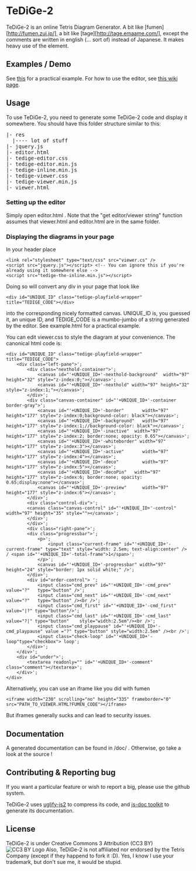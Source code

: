 TeDiGe-2
========
TeDiGe-2 is an online Tetris Diagram Generator.  A bit like [fumen][http://fumen.zui.jp/], a bit like [tage][http://tage.emaame.com/], except the comments are written in english (... sort of) instead of Japanese. It makes heavy use of the <Canvas> element.

Examples / Demo
----------------
See [this](http://petitprince.github.com/TeDiGe-2/examples.html) for a practical example. For how to use the editor, see [this wiki page](https://github.com/PetitPrince/TeDiGe-2/wiki/User-manual).

Usage
------
To use TeDiGe-2, you need to generate some TeDiGe-2 code and display it somewhere.
You should have this folder structure similar to this:
<pre>
|- res
  |---- lot of stuff
|- jquery.js
|- editor.html
|- tedige-editor.css
|- tedige-editor.min.js
|- tedige-inline.min.js
|- tedige-viewer.css
|- tedige-viewer.min.js
|- viewer.html
</pre>

### Setting up the editor
Simply open editor.html . Note that the "get editor/viewer string" function assumes that viewer.html and editor.html are in the same folder.


### Displaying the diagrams in your page

In your header place

    <link rel="stylesheet" type="text/css" src="viewer.cs" />
    <script src="jquery.js"></script> <!-- You can ignore this if you're already using it somewhere else -->
    <script src="tedige-the-inline.min.js"></script>

Doing so will convert any div in your page that look like

    <div id="UNIQUE_ID" class="tedige-playfield-wrapper" title="TEDIGE_CODE"></div>

into the corresponding nicely formatted canvas.
UNIQUE_ID is, you guessed it, an unique ID, and TEDIGE_CODE is a mumbo-jumbo of a string generated
by the editor. See example.html for a practical example.

You can edit viewer.css to style the diagram at your convenience. The canonical html code is:

    <div id="UNIQUE_ID" class="tedige-playfield-wrapper" title="TEDIGE_CODE">
    	<div class="left-pane">';
    		<div class="nexthold-container">';
    			<canvas id="'+UNIQUE_ID+'-nexthold-background"	width="97" height="32" style="z-index:0;"></canvas>';
    			<canvas id="'+UNIQUE_ID+'-nexthold"	width="97" height="32" style="z-index:1;"></canvas>';
    		</div>';
    		<div class="canvas-container" id="'+UNIQUE_ID+'-container border-gray">';
    			<canvas id="'+UNIQUE_ID+'-border"		width="97" height="177" style="z-index:0;background-color: black"></canvas>';
    			<canvas id="'+UNIQUE_ID+'-background"	width="97" height="177" style="z-index:1;//background-color: black"></canvas>';
    			<canvas id="'+UNIQUE_ID+'-inactive"	 width="97" height="177" style="z-index:2; border:none; opacity: 0.65"></canvas>';
    			<canvas id="'+UNIQUE_ID+'-whiteborder" width="97" height="177" style="z-index:3"></canvas>';
    			<canvas id="'+UNIQUE_ID+'-active"		width="97" height="177" style="z-index:4"></canvas>';
    			<canvas id="'+UNIQUE_ID+'-deco"			width="97" height="177" style="z-index:5"></canvas>';
    			<canvas id="'+UNIQUE_ID+'-decoPin"	 width="97" height="177" style="z-index:6; border:none; opacity: 0.65;display:none"></canvas>';
    			<canvas id="'+UNIQUE_ID+'-preview"		width="97" height="177" style="z-index:6"></canvas>';
    		</div>';
    		<div class="control-div">';
    		<canvas class="canvas-control" id="'+UNIQUE_ID+'-control" width="97" height="35" style=""></canvas>';
    		</div>';
    		</div>';
    		<div class="right-pane">';
    		<div class="progressbar">';
    			<p>';
    				<input class="current-frame" id="'+UNIQUE_ID+'-current-frame" type="text" style="width: 2.5em; text-align:center" /> / <span id="'+UNIQUE_ID+'-total-frame">1</span>';
    			</p>';
    			<canvas id="'+UNIQUE_ID+'-progressbar" width="97" height="24" style="border: 1px solid white;" />';
    		</div>';
    		<div id="order-control"> ';
    			<input class="cmd_prev" id="'+UNIQUE_ID+'-cmd_prev"	value="?"	type="button" />';
    			<input class="cmd_next" id="'+UNIQUE_ID+'-cmd_next"	value="?"	type="button" /><br />';
    			<input class="cmd_first" id="'+UNIQUE_ID+'-cmd_first" value="|?" type="button"/>';
    			<input class="cmd_last" id="'+UNIQUE_ID+'-cmd_last" value="?|" type="button"	style="width:2.5em"/><br />';
    			<input class="cmd_playpause" id="'+UNIQUE_ID+'-cmd_playpause" value ="?" type="button" style="width:2.5em" /><br />';
    			<input class="check-loop" id="'+UNIQUE_ID+'-loop"type="checkbox"> loop';
    		</div>';
    	</div>';
    	<div id="under">';
    		<textarea readonly="" id="'+UNIQUE_ID+'-comment" class="comment"></textarea>';
    	</div>';
    </div>

Alternatively, you can use an iframe like you did with fumen

    <iframe width="230" scrolling="no" height="335" frameborder="0" src="PATH_TO_VIEWER.HTML?FUMEN_CODE"></iframe>

But iframes generally sucks and can lead to security issues.

Documentation
---------------
A generated documentation can be found in /doc/ . Otherwise, go take a look at the source !


Contributing & Reporting bug
----------------------------
If you want a particular feature or wish to report a big, please use the github system.

TeDiGe-2 uses [uglify-js2](https://github.com/mishoo/UglifyJS2) to compress its code, and [js-doc toolkit](https://code.google.com/p/jsdoc-toolkit/) to generate its documentation.

License
--------
TeDiGe-2 is under Creative Commons 3 Attribution (CC3 BY) ![CC3 BY Logo](http://i.creativecommons.org/l/by/3.0/ch/88x31.png "CC3 BY Logo")
Also, TeDiGe-2 is not affiliated nor endorsed by the Tetris Company (except if they happend to fork it :D). Yes, I know I use your trademark, but don't sue me, it would be stupid.
